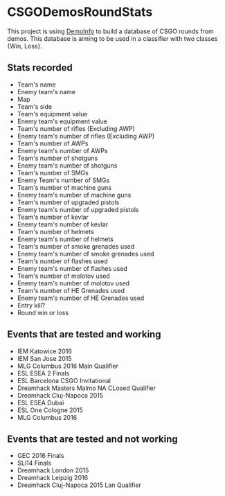 # CSGODemosRoundStats
This project is using [DemoInfo](https://github.com/EHVAG/demoinfo) to build a database of CSGO rounds from demos. This database is aiming to be used in a classifier with two classes {Win, Loss}.

## Stats recorded

- Team's name
- Enemy team's name
- Map
- Team's side
- Team's equipment value
- Enemy team's equipment value
- Team's number of rifles (Excluding AWP)
- Enemy team's number of rifles (Excluding AWP)
- Team's number of AWPs
- Enemy team's number of AWPs
- Team's number of shotguns
- Enemy team's number of shotguns
- Team's number of SMGs
- Enemy Team's number of SMGs
- Team's number of machine guns
- Enemy team's number of machine guns
- Team's number of upgraded pistols
- Enemy team's number of upgraded pistols
- Team's number of kevlar
- Enemy team's number of kevlar
- Team's number of helmets
- Enemy team's number of helmets
- Team's number of smoke grenades used
- Enemy team's number of smoke grenades used
- Team's number of flashes used
- Enemy team's number of flashes used
- Team's number of molotov used
- Enemy team's number of molotov used
- Team's number of HE Grenades used
- Enemy team's number of HE Grenades used
- Entry kill?
- Round win or loss

## Events that are tested and working

- IEM Katowice 2016
- IEM San Jose 2015
- MLG Columbus 2016 Main Qualifier
- ESL ESEA 2 Finals
- ESL Barcelona CSGO Invitational
- Dreamhack Masters Malmo NA CLosed Qualifier
- Dreamhack Cluj-Napoca 2015
- ESL ESEA Dubai
- ESL One Cologne 2015
- MLG Columbus 2016

## Events that are tested and not working

- GEC 2016 Finals
- SLi14 Finals
- Dreamhack London 2015
- Dreamhack Leipzig 2016
- Dreamhack Cluj-Napoca 2015 Lan Qualifier